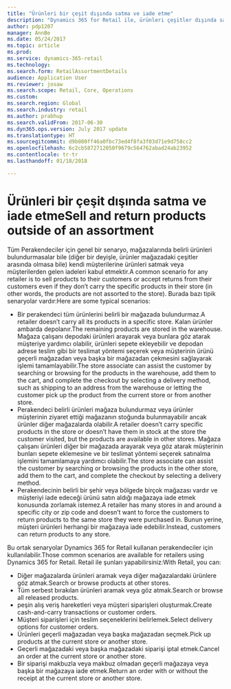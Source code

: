 ```yaml
---
title: "Ürünleri bir çeşit dışında satma ve iade etme"
description: "Dynamics 365 for Retail ile, ürünleri çeşitler dışında satabilir ve iade edebilirsiniz."
author: pdp1207
manager: AnnBe
ms.date: 05/24/2017
ms.topic: article
ms.prod: 
ms.service: dynamics-365-retail
ms.technology: 
ms.search.form: RetailAssortmentDetails
audience: Application User
ms.reviewer: josaw
ms.search.scope: Retail, Core, Operations
ms.custom: 
ms.search.region: Global
ms.search.industry: retail
ms.author: prabhup
ms.search.validFrom: 2017-06-30
ms.dyn365.ops.version: July 2017 update
ms.translationtype: HT
ms.sourcegitcommit: d9b080ff46a0fbc73ed4f8fa3f03d71e9d758cc2
ms.openlocfilehash: 6c2cb5872712050f9679c564762abad24ab23952
ms.contentlocale: tr-tr
ms.lasthandoff: 01/18/2018

---
```


# <a name="sell-and-return-products-outside-of-an-assortment"></a><span data-ttu-id="90045-103">Ürünleri bir çeşit dışında satma ve iade etme</span><span class="sxs-lookup"><span data-stu-id="90045-103">Sell and return products outside of an assortment</span></span>
<span data-ttu-id="90045-104">Tüm Perakendeciler için genel bir senaryo, mağazalarında belirli ürünleri bulundurmasalar bile (diğer bir deyişle, ürünler mağazadaki çeşitler arasında olmasa bile) kendi müşterilerine ürünleri satmak veya müşterilerden gelen iadeleri kabul etmektir.</span><span class="sxs-lookup"><span data-stu-id="90045-104">A common scenario for any retailer is to sell products to their customers or accept returns from their customers even if they don’t carry the specific products in their store (in other words, the products are not assorted to the store).</span></span>
<span data-ttu-id="90045-105">Burada bazı tipik senaryolar vardır:</span><span class="sxs-lookup"><span data-stu-id="90045-105">Here are some typical scenarios:</span></span>

+ <span data-ttu-id="90045-106">Bir perakendeci tüm ürünlerini belirli bir mağazada bulundurmaz.</span><span class="sxs-lookup"><span data-stu-id="90045-106">A retailer doesn’t carry all its products in a specific store.</span></span> <span data-ttu-id="90045-107">Kalan ürünler ambarda depolanır.</span><span class="sxs-lookup"><span data-stu-id="90045-107">The remaining products are stored in the warehouse.</span></span> <span data-ttu-id="90045-108">Mağaza çalışanı depodaki ürünleri arayarak veya bunlara göz atarak müşteriye yardımcı olabilir, ürünleri sepete ekleyebilir ve depodan adrese teslim gibi bir teslimat yöntemi seçerek veya müşterinin ürünü geçerli mağazadan veya başka bir mağazadan çekmesini sağlayarak işlemi tamamlayabilir.</span><span class="sxs-lookup"><span data-stu-id="90045-108">The store associate can assist the customer by searching or browsing for the products in the warehouse, add them to the cart, and complete the checkout by selecting a delivery method, such as shipping to an address from the warehouse or letting the customer pick up the product from the current store or from another store.</span></span>
+ <span data-ttu-id="90045-109">Perakendeci belirli ürünleri mağaza bulundurmaz veya ürünler müşterinin ziyaret ettiği mağazanın stoğunda bulunmayabilir ancak ürünler diğer mağazalarda olabilir.</span><span class="sxs-lookup"><span data-stu-id="90045-109">A retailer doesn’t carry specific products in the store or doesn’t have them in stock at the store the customer visited, but the products are available in other stores.</span></span> <span data-ttu-id="90045-110">Mağaza çalışanı ürünleri diğer bir mağazada arayarak veya göz atarak müşterinin bunları sepete eklemesine ve bir teslimat yöntemi seçerek satınalma işlemini tamamlamaya yardımcı olabilir.</span><span class="sxs-lookup"><span data-stu-id="90045-110">The store associate can assist the customer by searching or browsing the products in the other store, add them to the cart, and complete the checkout by selecting a delivery method.</span></span>
+ <span data-ttu-id="90045-111">Perakendecinin belirli bir şehir veya bölgede birçok mağazası vardır ve müşteriyi iade edeceği ürünü satın aldığı mağazaya iade etmek konusunda zorlamak istemez.</span><span class="sxs-lookup"><span data-stu-id="90045-111">A retailer has many stores in and around a specific city or zip code and doesn’t want to force the customers to return products to the same store they were purchased in.</span></span> <span data-ttu-id="90045-112">Bunun yerine, müşteri ürünleri herhangi bir mağazaya iade edebilir.</span><span class="sxs-lookup"><span data-stu-id="90045-112">Instead, customers can return products to any store.</span></span>


<span data-ttu-id="90045-113">Bu ortak senaryolar Dynamics 365 for Retail kullanan perakendeciler için kullanılabilir.</span><span class="sxs-lookup"><span data-stu-id="90045-113">Those common scenarios are available for retailers using Dynamics 365 for Retail.</span></span> <span data-ttu-id="90045-114">Retail ile şunları yapabilirsiniz:</span><span class="sxs-lookup"><span data-stu-id="90045-114">With Retail, you can:</span></span>
+ <span data-ttu-id="90045-115">Diğer mağazalarda ürünleri aramak veya diğer mağazalardaki ürünlere göz atmak.</span><span class="sxs-lookup"><span data-stu-id="90045-115">Search or browse products at other stores.</span></span>
+ <span data-ttu-id="90045-116">Tüm serbest bırakılan ürünleri aramak veya göz atmak.</span><span class="sxs-lookup"><span data-stu-id="90045-116">Search or browse all released products.</span></span>
+ <span data-ttu-id="90045-117">peşin alış veriş hareketleri veya müşteri siparişleri oluşturmak.</span><span class="sxs-lookup"><span data-stu-id="90045-117">Create cash-and-carry transactions or customer orders.</span></span>
+ <span data-ttu-id="90045-118">Müşteri siparişleri için teslim seçeneklerini belirlemek.</span><span class="sxs-lookup"><span data-stu-id="90045-118">Select delivery options for customer orders.</span></span>
+ <span data-ttu-id="90045-119">Ürünleri geçerli mağazadan veya başka mağazadan seçmek.</span><span class="sxs-lookup"><span data-stu-id="90045-119">Pick up products at the current store or another store.</span></span>
+ <span data-ttu-id="90045-120">Geçerli mağazadaki veya başka mağazadaki siparişi iptal etmek.</span><span class="sxs-lookup"><span data-stu-id="90045-120">Cancel an order at the current store or another store.</span></span>
+ <span data-ttu-id="90045-121">Bir siparişi makbuzla veya makbuz olmadan geçerli mağazaya veya başka bir mağazaya iade etmek.</span><span class="sxs-lookup"><span data-stu-id="90045-121">Return an order with or without the receipt at the current store or another store.</span></span>

